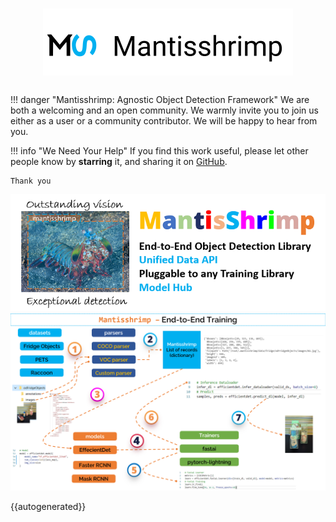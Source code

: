 # <img src="images/row_logo.svg" alt="logo" width="400px" style="display: block; margin-left: auto; margin-right: auto"/>

##

!!! danger "Mantisshrimp: Agnostic Object Detection Framework"
    We are both a welcoming and an open community. 
    We warmly invite you to join us either as a user or a community contributor.
    We will be happy to hear from you.

!!! info "We Need Your Help" 
    If you find this work useful, please let other people know by **starring** it,
    and sharing it on [GitHub](https://github.com/airctic/Mantisshrimp).

    Thank you
![image](images/mantisshrimp-logo.png)
![image](images/training-illustration.png)
    
{{autogenerated}}
